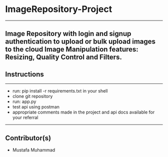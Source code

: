 # ImageRepository-Project
---
Image Repository with login and signup authentication to upload or bulk upload images to the cloud
Image Manipulation features: Resizing, Quality Control and Filters.
---
## Instructions
---
- run: pip install -r requirements.txt in your shell
- clone git repository
- run: app.py
- test api using postman
- appropriate comments made in the project and api docs available for your referral
---

## Contributor(s)
- Mustafa Muhammad 
